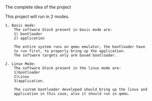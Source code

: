 The complete idea of the project

This project will run in 2 modes.

	1. Basic mode: 
		The software block present in basic mode are:
		1) bootloader
		2) application

		The entire system runs on qemu emulator, the bootloader have
		to run first, to properly bring up the application.
		The software targets only arm based bootloader.

	2. Linux Mode:
		The software block present in the linux mode are:
		1)bootloader
		2)Linux
		3)application.

		The custom bootloader developed should bring up the linux and 
		application in this case, also it should run in qemu.


